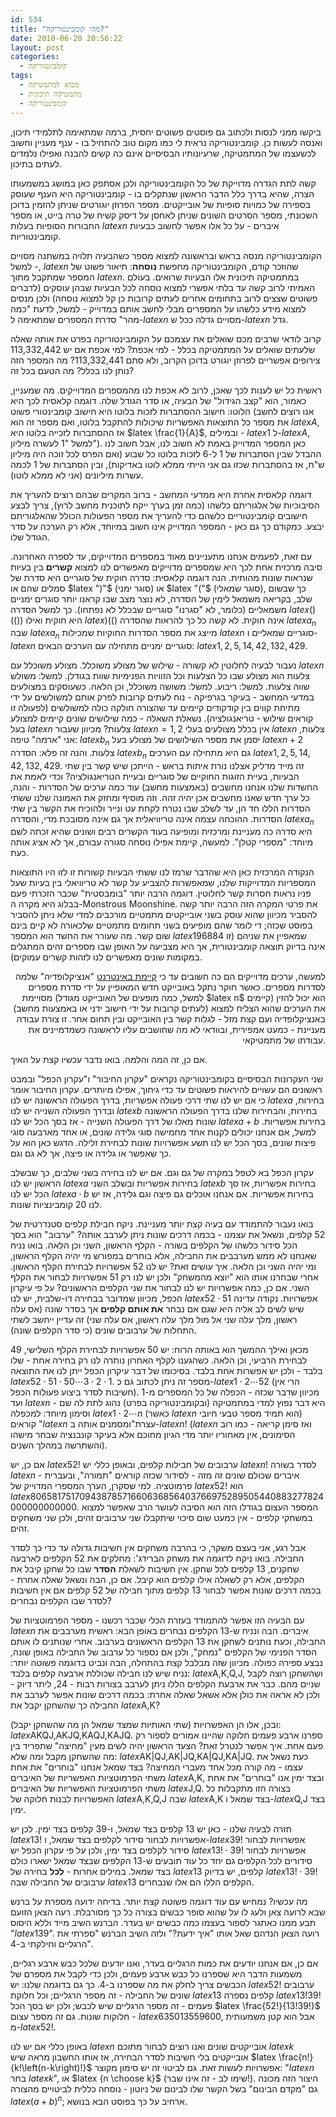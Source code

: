 ```yaml
---
id: 534
title: "מהי קומבינטוריקה?"
date: 2010-06-20 20:56:22
layout: post
categories: 
  - קומבינטוריקה
tags: 
  - מבוא למתמטיקה
  - מתמטיקה תיכונית
  - קומבינטוריקה
---
```

ביקשו ממני לנסות ולכתוב גם פוסטים פשוטים יחסית, ברמה שמתאימה לתלמידי תיכון, ואנסה לעשות כן. קומבינטוריקה נראית לי כמו מקום טוב להתחיל בו - ענף מעניין וחשוב לכשעצמו של המתמטיקה, שרעיונותיו הבסיסיים אינם כה קשים להבנה ואפילו נלמדים לעתים בתיכון.

קשה לתת הגדרה מדוייקת של כל הקומבינטוריקה ולכן אסתפק כאן במושג במשמעותו הצרה, שהיא בדרך כלל הדבר הראשון שנתקלים בו - קומבינטוריקה היא הענף שעוסק בספירה של כמויות סופיות של אובייקטים. מספר הפרוזן יוגורטים שניתן להזמין בדוכן השכונתי, מספר הסרטים השונים שניתן לאחסן על דיסק קשיח של טרה בייט, או מספר החבורות הסופיות בעלות $latex n$ איברים - על כל אלו אפשר לחשוב כבעיות קומבינטוריות.

הקומבינטוריקה מנסה בראש ובראשונה למצוא מספר כשהבעיה תלויה במשתנה מסויים - למשל, $latex n$ שהוזכר קודם, הקומבינטוריקה מחפשת <strong>נוסחה</strong>: תיאור פשוט של המספר שמתקבל מתוך $latex n$. במתמטיקה תיכונית אלו הבעיות שרואים. בעולם האמיתי לרוב קשה עד בלתי אפשרי למצוא נוסחה לכל הבעיות שבהן עוסקים (לדברים פשוטים שצצים לרוב בתחומים אחרים לעתים קרובות כן קל למצוא נוסחה) ולכן מנסים למצוא מידע כלשהו על המספרים מבלי לחשב אותם במדוייק - למשל, לדעת "כמה מהר" סדרת המספרים שמתאימה ל-$latex n$ מסויים גדלה ככל ש-$latex n$ גדל.

קרוב לודאי שרבים מכם שואלים את עצמכם על הקומבינטוריקה בפרט את אותה שאלה שלעתים שואלים על המתמטיקה בכלל - למי אכפת? למי אכפת אם יש 113,332,442 צירופים אפשריים לפרוזן יוגורט בדוכן הקרוב, ולא סתם 113,332,441? מה המספר הזה נותן לנו בכלל? מה הטעם בכל זה?

ראשית כל יש לענות לכך שאכן, לרוב לא אכפת לנו מהמספרים המדוייקים. מה שמעניין, כאמור, הוא "קצב הגידול" של הבעיה, או סדר הגודל שלה. דוגמה קלאסית לכך היא הלוטו: חישוב ההסתברות לזכות בלוטו היא חישוב קומבינטורי פשוט (אנו רוצים לחשב את מספר כל התוצאות האפשריות שיכולות להתקבל בלוטו, ואם מספר זה הוא $latex A$, אז ההסתברות לזכייה בלוטו היא $latex \frac{1}{A}$, ובמילים - $latex 1$ ל-$latex A$, למשל "1 לעשרה מיליון"). כאן המספר המדוייק באמת לא חשוב לנו, אבל חשוב לנו ההבדל שבין הסתברות של 1 ל-6 לזכות בלוטו כל שבוע (ואם הפרס לכל זוכה היה מיליון ש"ח, אז בהסתברות שכזו גם אני הייתי ממלא לוטו באדיקות), ובין הסתברות של 1 לכמה עשרות מיליונים (אני לא ממלא לוטו).

דוגמה קלאסית אחרת היא ממדעי המחשב - ברוב המקרים שבהם רוצים להעריך את הסיבוכיות של אלגוריתם כלשהו (כמה זמן בערך ייקח לתוכנית מחשב לרוץ), צריך לבצע חישובים קומבינטוריים כלשהם כדי להעריך את מספר הפעולות הכולל שהאלגוריתם יבצע. כמקודם כך גם כאן - המספר המדוייק אינו חשוב במיוחד, אלא רק הערכה על סדר הגודל שלו.

עם זאת, לפעמים אנחנו מתעניינים מאוד במספרים המדוייקים, עד לספרה האחרונה. סיבה מרכזית אחת לכך היא שמספרים מדוייקים מאפשרים לנו למצוא <strong>קשרים</strong> בין בעיות שנראות שונות מהותית. הנה דוגמה קלאסית: סדרה חוקית של סוגריים היא סדרת של סמלים שהם או $latex ")"$ (סוגר ימני) או $latex "("$ (סוגר שמאלי), כך שבשום שלב, בקריאה משמאל לימין של הסדרה, לא נוצר מצב שבו קראנו יותר סוגרים ימניים משמאליים (כלומר, לא "סגרנו" סוגריים שבכלל לא נפתחו). כך למשל הסדרה $latex ()(())$ היא חוקית ואילו $latex )(()$ אינה חוקית. לא קשה כל כך להראות שהסדרה $latex a_{n}$ שבה $latex a_{n}$ מייצג את מספר הסדרות החוקיות שמכילות $latex n$ סוגריים שמאליים ו-$latex n$ סוגריים ימניים מתחילה עם הערכים הבאים: $latex 1,2,5,14,42,132,429$.

נעבור לבעיה לחלוטין לא קשורה - שילוש של מצולע משוכלל. מצולע משוכלל עם $latex n$ צלעות הוא מצולע שבו כל הצלעות וכל הזוויות הפנימיות שוות בגודלן. למשל: משולש שווה צלעות. למשל: ריבוע. למשל: משושה משוכלל, וכן הלאה. כשעוסקים במצולעים במדעי המחשב - בעיקר בגרפיקה - נוח לעתים קרובות לפרק אותם למשולשים על ידי מתיחת קווים בין קודקודים קיימים עד שהצורה חולקה כולה למשולשים (לפעולה זו קוראים שילוש - טריאנגולציה). נשאלת השאלה - כמה שילושים שונים קיימים למצולע בעל $latex n$ צלעות? מכיוון שעבור $latex n=1,2$ אין בכלל מצולעים בעלי $latex n$ צלעות, אני "ארמה" טיפה: $latex b_{n}$ יסמן את מספר השילושים של מצולע בעל $latex n+2$ צלעות. והנה זה פלא: הסדרה $latex b_{n}$ גם היא מתחילה עם הערכים $latex 1,2,5,14,42,132,429$. זה מייד מדליק אצלנו נורת איתות בראש - הייתכן שיש קשר בין שתי הבעיות, בעיית הזוגות החוקיים של סוגריים ובעיית הטריאנגולציה? וכדי לאמת את החשדות שלנו אנחנו מחשבים (באמצעות מחשב) עוד כמה ערכים של הסדרות - והנה, כל ערך חדש שאנו מחשבים אכן יהיה זהה. וזה מוסיף ומחזק את האמונה שלנו ששתי הסדרות הללו חד הן, עד לשלב שבו נטרח לקחת עט ונייר ולהוכיח את הקשר בין שתי הסדרות. ההוכחה עצמה אינה טריוויאלית אך גם אינה מסובכת מדי, והסדרה $latex a_{n}$ היא סדרה כה מעניינת ומרכזית ומופיעה בעוד הקשרים רבים ושונים שהיא זכתה לשם מיוחד: "מספרי קטלן". למעשה, קיימת אפילו נוסחה סגורה עבורם, אך לא אציג אותה כעת.

הנקודה המרכזית כאן היא שהדבר שרמז לנו ששתי הבעיות קשורות זו לזו היו התוצאות המספריות המדוייקות שלנו, שמאפשרות להצביע על קשר לא טריוויאלי בין בעיות שעל פניו נראות חסרות קשר לחלוטין. דוגמה הרבה יותר "בומבסטית" שכבר הזכרתי פעם בבלוג היא מקרה ה-Monstrous Moonshine. את פרטי המקרה הזה הרבה יותר קשה להסביר מכיוון שהוא עוסק בשני אובייקטים מתמטיים מורכבים למדי שלא ניתן להסביר בפוסט שכזה; די לומר שהם מופיעים בשני תחומים מתמטיים שלכאורה לא קיים בינם שום קשר. מה שעורר את החשד הוא המספר $latex 196884$ שמאפיין את שניהם (זו אינה בדיוק תוצאה קומבינטורית, אך היא מצביעה על האופן שבו מספרים זהים המתגלים במקומות שונים מאפשרים לנו לזהות קשרים עמוקים).
<p style="text-align: right;">למעשה, ערכים מדוייקים הם כה חשובים עד כי <a href="https://oeis.org/">קיימת באינטרנט</a> "אנציקלופדיה" שלמה לסדרות מספרים. כאשר חוקר נתקל באובייקט חדש המאופיין על ידי סדרת מספרים מסויימת (למשל, כמה מופעים של האובייקט מגודל $latex n$ קיימים) הוא יכול להזין את הערכים שהוא הצליח למצוא (לעתים קרובות על ידי חישוב ידני או באמצעות מחשב) באנציקלופדיה ועם קצת מזל - לגלות קשר בין האובייקט ובין תחום אחר. זו צורת עבודה מעניינת - כמעט אמפירית, ובוודאי לא מה שחושבים עליו לראשונה כשמדמיינים את עבודתו של מתמטיקאי.</p>
אם כן, זה המה והלמה. בואו נדבר עכשיו קצת על האיך.

שני העקרונות הבסיסיים בקומבינטוריקה נקראים "עקרון החיבור" ו"עקרון הכפל" ובמבט ראשונים הם עשויים להיראות פשוטים עד כדי גיחוך, אפילו מיותרים. עקרון החיבור אומר כי אם יש לנו שתי דרכי פעולה אפשריות, בדרך הפעולה הראשונה יש לנו $latex a$ בחירות, ובדרך הפעולה השנייה יש לנו $latex b$ בחירות, והבחירות שלנו בדרך הפעולה הראשונה שונות מאלו של דרך הפעולה השנייה - אז בסך הכל יש לנו $latex a+b$ בחירות אפשריות. למשל, אם אנחנו יכולים לקנות אחד מחמישה סוגי גלידה שונים, או אחד מארבעה סוגי פיצות שונים, בסך הכל יש לנו תשע אפשרויות שונות לבחירת זלילה. הדגש כאן הוא על כך שאפשר או גלידה או פיצה, אך לא גם וגם.

עקרון הכפל בא לטפל במקרה של גם וגם. אם יש לנו בחירה בשני שלבים, כך שבשלב הראשון יש לנו $latex a$ בחירות אפשריות ובשלב השני $latex b$ בחירות אפשריות, אז סך הכל יש לנו $latex a\cdot b$ בחירות אפשריות. אם אנחנו אוכלים גם פיצה וגם גלידה, אז יש לנו 20 קומבינציות שונות.

בואו נעבור להתמודד עם בעיה קצת יותר מעניינת. ניקח חבילת קלפים סטנדרטית של 52 קלפים, ונשאל את עצמנו - בכמה דרכים שונות ניתן לערבב אותה? "ערבוב" הוא בסך הכל סידור כלשהו של הקלפים בשורה - הקלף הראשון, השני וכן הלאה. בואו נניח שאנחנו לא ממש מערבבים את החבילה, אלא בוחרים במפורש מי יהיה הקלף הראשון, ומי יהיה השני וכן הלאה. איך עושים זאת? יש לנו 52 אפשרויות לבחירת הקלף הראשון. אחרי שבחרנו אותו הוא "יוצא מהמשחק" ולכן יש לנו רק 51 אפשרויות לבחור את הקלף השני. אם כן, כמה אפשרויות יש לנו לבחור את שני הקלפים הראשונים? על פי עיקרון הכפל, מכיוון שמדובר בבחירה דו-שלבית, יש לנו $latex 52\cdot51$ אפשרויות. נקודה עדינה שיש לשים לב אליה היא שגם אם נבחר <strong>את אותם קלפים</strong> אך בסדר שונה (אס עלה ראשון, מלך עלה שני אל מול מלך עלה ראשון, אס עלה שני) זה עדיין ייחשב לשתי התחלות של ערבובים שונים (כי סדר הקלפים שונה).

מכאן ואילך ההמשך הוא באותה הרוח: יש 50 אפשרויות לבחירת הקלף השלישי, 49 לבחירת הרביעי, וכן הלאה. כשהגענו לקלף האחרון נותרה לנו רק בחירה אחת - שלו בלבד - ולכן יש אפשרות אחת בלבד. בסיכומו של דבר עיקרון הכפל ייתן לנו את התוצאה $latex 52\cdot51\cdot50\cdots3\cdot2\cdot1$. מספר זה ניתן לכתוב גם כ-$latex 1\cdot2\cdots52$ (הרי אין חשיבות לסדר ביצוע פעולות הכפל). מכיוון שדבר שכזה - הכפלה של כל המספרים מ-1 ועד $latex n$ - היא דבר נפוץ למדי במתמטיקה (ובקומבינטוריקה בפרט) נהוג לתת לה שם וסימון מיוחד: למכפלה $latex 1\cdot2\cdots n$ (כאשר $latex n$ הוא תמיד מספר טבעי חיובי) קוראים "$latex n$ עצרת"ומסמנים אותה ב-$latex n!$ ($latex n$ ואז סימן קריאה - כמו רוב הסימונים, אין מאחוריו יותר מדי הגיון מחוכם אלא בעיקר קונבנציה שבחר מישהו והשתרשה במהלך השנים).

אם כן, יש $latex 52!$ ערבובים של חבילות קלפים, ובאופן כללי יש $latex n!$ לסדר בשורה $latex n$ איברים שכולם שונים זה מזה - לסידור שכזה קוראים "תמורה", ובעברית - פרמוטציה. למי שסקרן, הערך המספרי המדוייק של $latex 52!$ הוא $latex 80658175170943878571660636856403766975289505440883277824000000000000$. המספר העצום בגודלו הזה הוא הסיבה לעושר הרב שאפשר למצוא במשחקי קלפים - אין כמעט שום סיכוי שיתקבלו שני ערבובים זהים, ולכן שני משחקים זהים.

אבל רגע, אני בעצם משקר, כי בהרבה משחקים אין חשיבות גדולה עד כדי כך לסדר החבילה. בואו ניקח לדוגמה את משחק הברידג': מחלקים את 52 הקלפים לארבעה שחקנים, 13 קלפים לכל שחקן. אין חשיבות לשאלת <strong>הסדר</strong> שבו כל שחקן קיבל את הקלפים, אלא רק לשאלה אילו קלפים הוא קיבל. אם כן, הבה ונשאל שאלה אחרת - בכמה דרכים שונות אפשר לבחור 13 קלפים מתוך חבילה של 52 קלפים אם אין חשיבות לסדר שבו הקלפים נבחרים?

עם הבעיה הזו אפשר להתמודד בעזרת הכלי שכבר רכשנו - מספר הפרמוטציות של $latex n$ איברים. הבה ונניח ש-13 הקלפים נבחרים באופן הבא: ראשית מערבבים את החבילה, וכעת נותנים לשחקן את 13 הקלפים הראשונים בערבוב. אחרי שנותנים לו אותם הסדר הפנימי של הקלפים "נמחק", ולכן אם נספור כל ערבוב של החבילה באופן שונה, נבצע ספירה כפולה. מכיוון שזה מבלבל קצת בהתחלה, הבה ונביט בדוגמה פשוטה יותר: נניח שיש לנו חבילה שכוללת ארבעה קלפים בלבד: $latex \mbox{A,K,Q,J}$, ושהשחקן רוצה לקבל שניים מהם. כבר את ארבעת הקלפים הללו ניתן לערבב בצורות רבות - 24, ליתר דיוק - ולכן לא אראה את כולן אלא אשאל שאלה אחרת: בכמה דרכים שונות אפשר לערבב את החבילה כך שהשחקן יקבל את $latex \mbox{A,K}$?

ובכן, אלו הן האפשרויות (שתי האותיות שמצד שמאל הן מה שהשחקן יקבל): $latex \mbox{AKQJ,AKJQ,KAQJ,KAJQ}$. ספרנו ארבע פעמים חלוקה שהיינו אמורים לספור רק פעם אחת. איך אפשר לנטרל זאת? הצעד הראשון יהיה לשים מעין "מחיצה" שתפריד בין מה שהשחקן מקבל ומה שלא: $latex \mbox{AK|QJ,AK|JQ,KA|QJ,KA|JQ}$. כעת נשאל את עצמו - מה קורה מכל אחד מעברי המחיצה? בצד שמאל אנחנו "בוחרים" את אחת משתי הפרמוטציות האפשריות של האיברים $latex \mbox{A,K}$, ובצד ימין אנו "בוחרים" את אחת משתי הפרמוטציות האפשריות של האיברים $latex \mbox{J,Q}$. בצורה הזו מתקבלות כל האפשרויות לבנות חלוקה של $latex \mbox{A,K,Q,J}$ שבה $latex \mbox{A,K}$ בצד שמאל ו-$latex \mbox{Q,J}$ בצד ימין.

חזרה לבעיה שלנו - כאן יש 13 קלפים בצד שמאל, ו-39 קלפים בצד ימין. לכן יש $latex 13!$ אפשרויות לבחור סידור לקלפים בצד שמאל, ו-$latex 39!$ אפשרויות לבחור סידור לקלפים בצד ימין, ולכן על פי עקרון הכפל יש $latex 13!\cdot39!$ אפשרויות לבחור סידורים לכל הקלפים גם יחד כל עוד תובעים ש-13 הקלפים שבצד שמאל ישארו כולם בצד שמאל. במילים אחרות - <strong>לכל</strong> בחירה של $latex 13$ קלפים, יש בדיוק $latex 13!\cdot39!$ ערבובים של החבילה שבה $latex 13$ הקלפים הללו הם אלו שנבחרים.

מה עכשיו? נמחיש עם עוד דוגמה פשוטה קצת יותר. בדיחה ידועה מספרת על ברנש שבא לרועה צאן ולעג לו על שהוא סופר כבשים בצורה כל כך מסורבלת. רעה הצאן הזועם תבע ממנו כאתגר לספור בעצמו כמה כבשים יש בעדר. הברנש השיב מייד וללא היסוס "$latex 139$". רועה הצאן הנדהם שאל אותו "איך ידעת?" ולזה השיב הברנש "ספרתי את הרגליים וחילקתי ב-4".

אם כן, אם אנחנו יודעים את כמות הרגליים בעדר, ואנו יודעים שלכל כבש ארבע רגליים, משמעות הדבר היא שספרנו כל כבש ארבע פעמים, ולכן כדי לקבל את מספרם של הכבשים צריך לחלק את מה שספרנו ב-4. כך גם בדוגמה שלנו: יש $latex 52!$ ערבובים שונים של החבילה - זה מספר הרגליים; וכל חלוקת $latex 13$ קלפים נספרה $latex 13!39!$ פעמים - זה מספר הרגליים שיש לכבש; ולכן יש בסך הכל $latex \frac{52!}{13!39!}$ חלוקות שונות. גם זה מספר עצום - $latex 635013559600$, אבל הוא קטן משמעותית מ-$latex 52!$.

באופן כללי אם יש לנו $latex n$ אובייקטים שונים ואנו רוצים לבחור מתוכם $latex k$ אובייקטים בלי חשיבות לסדר הבחירה, אז אותו החשבון מראה שיש $latex \frac{n!}{k!\left(n-k\right)!}$ אפשרויות לעשות זאת. גם לביטוי זה יש סימון מקוצר: "$latex n$ בחר $latex k$", או $latex {n \choose k}$ (שימו לב - זה אינו שבר!). היצור הזה מכונה גם "מקדם הבינום" בשל הקשר שלו לבינום של ניוטון - נוסחה כללית לביטויים מהצורה $latex \left(a+b\right)^{n}$; ארחיב על כך בפוסט הבא בנושא.
